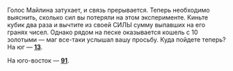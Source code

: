 Голос Майлина затухает, и связь прерывается. Теперь необходимо выяснить, сколько сил вы потеряли на этом эксперименте. Киньте кубик два раза и вычтите из своей СИЛЫ сумму выпавших на его гранях чисел. Однако рядом на песке оказывается кошель с 10 золотыми — маг все-таки услышал вашу просьбу. Куда пойдете теперь? На юг — [**13**](#n_13).

На юго-восток — [**91**](#n_91).

